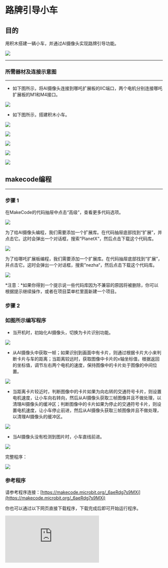 ﻿# 路牌引导小车

## 目的
用积木搭建一辆小车，并通过AI摄像头实现路牌引导功能。

![](https://wiki-media-ef.oss-cn-hongkong.aliyuncs.com/docs/microbit/sensor/planet-x-sensors/ai/images/05035_01.png)



---

### 所需器材及连接示意图
---

- 如下图所示，将AI摄像头连接到哪吒扩展板的IIC端口，两个电机分别连接哪吒扩展板的M1和M4接口。


![](https://wiki-media-ef.oss-cn-hongkong.aliyuncs.com/docs/microbit/sensor/planet-x-sensors/ai/images/05035_09_01.png)

- 如下图所示，搭建积木小车。

![](https://wiki-media-ef.oss-cn-hongkong.aliyuncs.com/docs/microbit/sensor/planet-x-sensors/ai/images/05035_07_01.png)

![](https://wiki-media-ef.oss-cn-hongkong.aliyuncs.com/docs/microbit/sensor/planet-x-sensors/ai/images/05035_09_02.png)

![](https://wiki-media-ef.oss-cn-hongkong.aliyuncs.com/docs/microbit/sensor/planet-x-sensors/ai/images/05035_09_03.png)

![](https://wiki-media-ef.oss-cn-hongkong.aliyuncs.com/docs/microbit/sensor/planet-x-sensors/ai/images/05035_09_04.png)

![](https://wiki-media-ef.oss-cn-hongkong.aliyuncs.com/docs/microbit/sensor/planet-x-sensors/ai/images/05035_09_05.png)







## makecode编程
---

### 步骤 1
在MakeCode的代码抽屉中点击“高级”，查看更多代码选项。

![](https://wiki-media-ef.oss-cn-hongkong.aliyuncs.com/docs/microbit/sensor/planet-x-sensors/ai/images/05001_04.png)

为了给AI摄像头编程，我们需要添加一个扩展库。在代码抽屉底部找到“扩展”，并点击它。这时会弹出一个对话框，搜索”PlanetX“，然后点击下载这个代码库。

![](https://wiki-media-ef.oss-cn-hongkong.aliyuncs.com/docs/microbit/sensor/planet-x-sensors/ai/images/05001_05.png)


为了给哪吒扩展板编程，我们需要添加一个扩展库。在代码抽屉底部找到“扩展”，并点击它。这时会弹出一个对话框，搜索”nezha“，然后点击下载这个代码库。

![](https://wiki-media-ef.oss-cn-hongkong.aliyuncs.com/docs/microbit/sensor/planet-x-sensors/ai/images/05035_09_06.png)

*注意：*如果你得到一个提示说一些代码库因为不兼容的原因将被删除，你可以根据提示继续操作，或者在项目菜单栏里面新建一个项目。


### 步骤 2

### 如图所示编写程序

- 当开机时，初始化AI摄像头，切换为卡片识别功能。

![](https://wiki-media-ef.oss-cn-hongkong.aliyuncs.com/docs/microbit/sensor/planet-x-sensors/ai/images/05035_09_07.png)

- 从AI摄像头中获取一帧；如果识别到画面中有卡片，则通过根据卡片大小来判断卡片与车的距离；当距离较远时，获取图像中卡片的x轴坐标值，根据返回的坐标值，调节左右两个电机的速度，保持图像中的卡片处于图像的中间位置。

![](https://wiki-media-ef.oss-cn-hongkong.aliyuncs.com/docs/microbit/sensor/planet-x-sensors/ai/images/05035_09_08.png)

- 当距离卡片较近时，判断图像中的卡片如果为向右转的交通符号卡片，则设置电机速度，让小车向右转向，然后从AI摄像头获取三帧图像并且不做处理，以清理AI摄像头的缓冲区；判断图像中的卡片如果为停止的交通符号卡片，则设置电机速度，让小车停止前进，然后从AI摄像头获取三帧图像并且不做处理，以清理AI摄像头的缓冲区。

![](https://wiki-media-ef.oss-cn-hongkong.aliyuncs.com/docs/microbit/sensor/planet-x-sensors/ai/images/05035_09_09.png)

- 当AI摄像头没有检测到图片时，小车直线前进。

![](https://wiki-media-ef.oss-cn-hongkong.aliyuncs.com/docs/microbit/sensor/planet-x-sensors/ai/images/05035_09_10.png)

完整程序：


![](https://wiki-media-ef.oss-cn-hongkong.aliyuncs.com/docs/microbit/sensor/planet-x-sensors/ai/images/05035_09_11.png)


### 参考程序
请参考程序连接：[https://makecode.microbit.org/_6aeRdg7s9MXi](https://makecode.microbit.org/_6aeRdg7s9MXi)

你也可以通过以下网页直接下载程序，下载完成后即可开始运行程序。

<div
    style={{
        position: 'relative',
        paddingBottom: '60%',
        overflow: 'hidden',
    }}
>
    <iframe
        src="https://makecode.microbit.org/_6aeRdg7s9MXi"
        frameborder="0"
        sandbox="allow-popups allow-forms allow-scripts allow-same-origin"
        style={{
            position: 'absolute',
            width: '100%',
            height: '100%',
        }}
    />
</div>
---

### 结果
- 搭载AI摄像头的积木小车直线行驶，根据路牌引导转弯或者停车。
